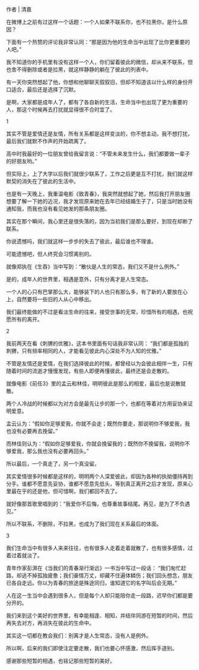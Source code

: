作者 | 清嘉

在微博上之前有过这样一个话题：一个人如果不联系你，也不拉黑你，是什么原因？

下面有一个热赞的评论我非常认同：“那是因为他的生命当中出现了比你更重要的人吧。”

我不知道你的手机里有没有这样一个人，你们留着彼此的微信，却从来不联系，但也舍不得删除或者是拉黑，就这样静静的躺在了彼此的列表中。

有一天你突然想起了他，你想和他聊聊天叙叙旧，但却不知道该以什么样的身份开口适合，最后还是选择了沉默。

是啊，大家都是成年人了，都有了各自新的生活，生命当中也出现了更为重要的人，那这个时候再去打扰就显得很不合时宜了。

1

其实不管是爱情还是友情，所有关系都是这样变淡的，你不想主动，我不想打扰，最后我们就默不作声的开始疏离了。

高中时我最好的一位朋友曾给我留言说：“不管未来发生什么，我们都要做一辈子的好朋友哟。”

但实际上，上了大学以后我们就很少联系了，工作之后更是互不打扰，我们就这样默契的消失在了彼此的生活中。

也是有一天晚上，我重温电影《致青春》，我突然就想起了她，然后我打开朋友圈想要了解一下她的近况，我才发现原来她在去年已经结婚生子了，只是当时她没有通知我，而我也没有看见她发的那条朋友圈。

其实在那个瞬间，我心里还是很失落的，因为当初我们是那么要好，到现在却断了联系。

你说遗憾吗，我们就这样一步步的失去了彼此，最后谁也不理谁。

可能遗憾吧，但人终究会习惯离别的。

就像郑执在《生吞》当中写到：“散伙是人生的常态，我们又不是什么例外。”

是的，成年人的世界里，相遇是意外，只有分离才是人生常态。

一个人的心只有巴掌那么大，能够装下的人也只有那么多，有了新的人要放在心上，自然要将一些旧的人从心中移出。

我们最终能做的不过是看淡生命的往来，接受世事的无常，珍惜所有的相遇，也祝愿所有的离开。

2

我前两天在看《刺猬的优雅》，这本书里面有句话我非常认同：
“我们都是孤独的刺猬，只有频率相同的人，才能看见彼此内心深处不为人知的优雅。”

不管是友情还是爱情，在我们选择彼此的时候，都曾经以为会彼此相伴一生，只有随着时间的流逝才慢慢发现，有些人即便再懂彼此，最终还是会走散的。

就像电影《前任3》里的孟云和林佳，明明彼此是那么的相爱，最后也是说散就散。

两个人冷战的时候都以为对方会是最先让步的那一个，也都在等着对方用妥协来证明爱意。

孟云认为：“假如你足够爱我，你就不会走；既然你要走，那说明你不够爱我，我也没有必要再去挽留。”

而林佳则认为：“假如你足够爱我，你就会挽留我的；既然你不挽留我，说明你不够爱我，那么我也没有必要再回头。”

所以最后，一个真走了，另一个真没留。

其实爱情很多时候都是这样的，明明两个人深爱彼此，却因为各种的执拗僵持再到分手。谁都不愿意先妥协，谁都不愿意先低头，等到真正离开之后才发现，原来心里最在乎的还是他，但可惜啊，我们都回不去了。

就好像那首歌里唱到的：“我爱你不后悔，也尊重故事结尾。再见，是为了不负遇见。”

所以不联系，不删除，不拉黑，也成为了我们现在关系最后的体面。

3

我们生命当中有很多人来来往往，也有很多人走着走着就散了，也有很多感情，过着过着就淡了。

青年作家彭湃在《当我们的青春渐行渐远》一书当中写过一段话：
“我们匆忙赶路，却逃不掉孤独疲惫；我们豪情万丈，却藏不住遍体鳞伤；我们回头想念，朋友已各自走远。你以为青春的旅途是殊途同归，谁知道它的名字叫后会无期。”

人在这一生当中会遇到很多人，但是每个人却只能陪你走一段路，迟早你们都是要分开的。

我们来到这个美好的世界里，有幸能相逢、相知，并结伴同游在短暂的时间，然后再失去对方，再消失在彼此的生命中。

其实这一切都在教会我们：别离才是人生常态，没有人是例外。

所以啊，后来的我们即使注定要走散，我们也要心怀感激，然后挥手道别。

感谢那些短暂的相遇，也铭记那些短暂的美好。